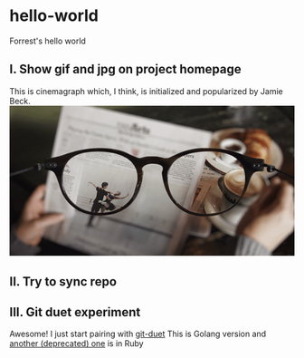 # hello-world
Forrest's hello world

I. Show gif and jpg on project homepage
---------------------------------------
This is cinemagraph which, I think, is initialized and popularized by Jamie Beck.
![armani-coffee](pic/armani-coffee-615.gif)

II. Try to sync repo
---------------------------------------

III. Git duet experiment
---------------------------------------
Awesome! I just start pairing with [git-duet](https://github.com/git-duet/git-duet)
This is Golang version and [another (deprecated) one](https://github.com/meatballhat/git-duet) is in Ruby

